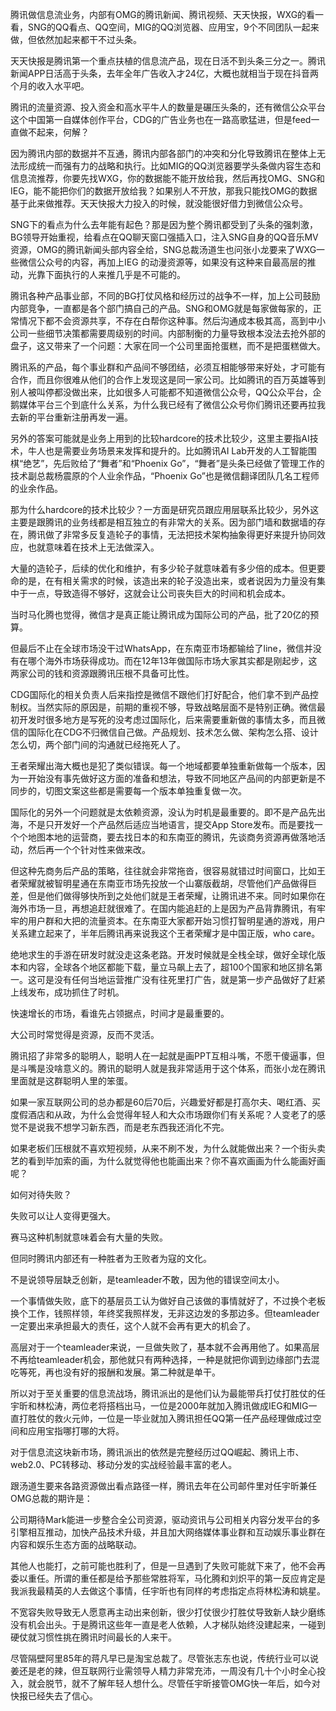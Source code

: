 
腾讯做信息流业务，内部有OMG的腾讯新闻、腾讯视频、天天快报，WXG的看一看，SNG的QQ看点、QQ空间，MIG的QQ浏览器、应用宝，9个不同团队一起来做，但依然加起来都干不过头条。

天天快报是腾讯第一个重点扶植的信息流产品，现在日活不到头条三分之一。腾讯新闻APP日活高于头条，去年全年广告收入才24亿，大概也就相当于现在抖音两个月的收入水平吧。 

腾讯的流量资源、投入资金和高水平牛人的数量是碾压头条的，还有微信公众平台这个中国第一自媒体创作平台，CDG的广告业务也在一路高歌猛进，但是feed一直做不起来，何解？

因为腾讯内部的数据并不互通，腾讯内部各部门的冲突和分化导致腾讯在整体上无法形成统一而强有力的战略和执行。比如MIG的QQ浏览器要学头条做内容生态和信息流推荐，你要先找WXG，你的数据能不能开放给我，然后再找OMG、SNG和IEG，能不能把你们的数据开放给我？如果别人不开放，那我只能找OMG的数据基于此来做推荐。天天快报大力投入的时候，就没能很好借力到微信公众号。

SNG下的看点为什么去年能有起色？那是因为整个腾讯都受到了头条的强刺激，BG领导开始重视，给看点在QQ聊天窗口强插入口，注入SNG自身的QQ音乐MV资源，OMG的腾讯新闻头部内容全给，SNG总裁汤道生也问张小龙要来了WXG一些微信公众号的内容，再加上IEG 的动漫资源等，如果没有这种来自最高层的推动，光靠下面执行的人来推几乎是不可能的。

腾讯各种产品事业部，不同的BG打仗风格和经历过的战争不一样，加上公司鼓励内部竞争，一直都是各个部门搞自己的产品。SNG和OMG就是每家做每家的，正常情况下都不会资源共享，不存在白帮你这种事。然后沟通成本极其高，高到中小公司一些细节决策都需要周级别的时间。内部制衡的力量导致根本没法去抢外部的盘子，这又带来了一个问题：大家在同一个公司里面抢蛋糕，而不是把蛋糕做大。

腾讯系的产品，每个事业群和产品间不够团结，必须互相能够带来好处，才可能有合作，而且你很难从他们的合作上发现这是同一家公司。比如腾讯的百万英雄等到别人被叫停都没做出来，比如很多人可能都不知道微信公众号，QQ公众平台，企鹅媒体平台三个到底什么关系，为什么我已经有了微信公众号你们腾讯还要再拉我去新的平台重新注册再发一遍。

另外的答案可能就是业务上用到的比较hardcore的技术比较少，这里主要指AI技术，牛人也是需要业务场景来发挥和提升的。比如腾讯AI Lab开发的人工智能围棋“绝艺”，先后败给了“舞者”和“Phoenix Go”，“舞者”是头条已经做了管理工作的技术副总裁杨震原的个人业余作品，“Phoenix Go”也是微信翻译团队几名工程师的业余作品。

那为什么hardcore的技术比较少？一方面是研究员跟应用层联系比较少，另外这主要是跟腾讯的业务线都是相互独立的有非常大的关系。因为部门墙和数据墙的存在，腾讯做了非常多反复造轮子的事情，无法把技术架构抽象得更好来提升协同效应，也就意味着在技术上无法做深入。

大量的造轮子，后续的优化和维护，有多少轮子就意味着有多少倍的成本。但更要命的是，在有相关需求的时候，该造出来的轮子没造出来，或者说因为力量没有集中于一点，导致造得不够好，这就会让公司丧失巨大的时间和机会成本。


当时马化腾也觉得，微信才是真正能让腾讯成为国际公司的产品，批了20亿的预算。

但最后不止在全球市场没干过WhatsApp，在东南亚市场都输给了line，微信并没有在哪个海外市场获得成功。而在12年13年做国际市场大家其实都是刚起步，这两家公司的钱和资源跟腾讯压根不具备可比性。

CDG国际化的相关负责人后来指控是微信不跟他们打好配合，他们拿不到产品控制权。当然实际的原因是，前期的重视不够，导致战略层面不是特别正确。微信最初开发时很多地方是写死的没考虑过国际化，后来需要重新做的事情太多，而且微信的国际化在CDG不归微信自己做。产品规划、技术怎么做、架构怎么搭、设计怎么切，两个部门间的沟通就已经拖死人了。

王者荣耀出海大概也是犯了类似错误。每一个地域都要单独重新做每一个版本，因为一开始没有事先做好这方面的准备和想法，导致不同地区产品间的内部更新是不同步的，切图文案这些都是需要每一个版本单独重复做一次。

国际化的另外一个问题就是太依赖资源，没认为时机是最重要的。即不是产品先出海，不是只开发好一个产品然后适应当地语言，提交App Store发布。而是要找一个个地图本地的运营商，要去找日本的和东南亚的腾讯，先谈商务资源再做落地活动，然后再一个个针对性来做来改。

但这种先商务后产品的策略，往往就会非常拖沓，很容易就错过时间窗口，比如王者荣耀就被智明星通在东南亚市场先投放一个山寨版截胡，尽管他们产品做得巨差，但是他们做得够快所到之处他们就是王者荣耀，让腾讯进不来。同时如果你在海外市场一旦，再想追赶就很难了。在国内能追赶的上是因为产品背靠腾讯，有牢牢的用户群和大把的流量资本。在东南亚大家都开始习惯打智明星通的游戏，用户关系建立起来了，半年后腾讯再来说我这个王者荣耀才是中国正版，who care。

绝地求生的手游在研发时就没走这条老路。开发时候就是全栈全球，做好全球化版本和内容，全球各个地区都能下载，量立马飙上去了，超100个国家和地区排名第一。这可是没有任何当地运营推广没有往死里打广告，就是第一步产品做好了赶紧上线发布，成功抓住了时机。

快速增长的市场，看谁先占领据点，时间才是最重要的。

大公司时常觉得是资源，反而不灵活。


腾讯招了非常多的聪明人，聪明人在一起就是画PPT互相斗嘴，不愿干傻逼事，但是斗嘴是没啥意义的。腾讯的聪明人就是我非常适用于这个体系，而张小龙在腾讯里面就是这群聪明人里的笨蛋。

如果一家互联网公司的总办都是60后70后，兴趣爱好都是打高尔夫、喝红酒、买度假酒店和从政，为什么会觉得年轻人和大众市场跟你们有关系呢？人变老了的感觉不是说我不想学习新东西，而是老东西我还消化不完。

如果老板们压根就不喜欢短视频，从来不刷不发，为什么就能做出来？一个街头卖艺的看到毕加索的画，为什么就觉得他也能画出来？你不喜欢画画为什么能画好画呢？


如何对待失败？

失败可以让人变得更强大。

赛马这种机制就意味着会有大量的失败。

但同时腾讯内部还有一种胜者为王败者为寇的文化。

不是说领导层缺乏创新，是teamleader不敢，因为他的错误空间太小。

一个事情做失败，底下的基层员工认为做好自己该做的事情就好了，不过换个老板换个工作，钱照样领，年终奖我照样发，无非这边发的多那边多。但teamleader一定要出来承担最大的责任，这个人就不会再有更大的机会了。

高层对于一个teamleader来说，一旦做失败了，基本就不会再用他了。如果高层不再给teamleader机会，那他就只有两种选择，一种是就把你调到边缘部门去混吃等死，再也没有好的报酬和发展。第二种就是单干。

所以对于至关重要的信息流战场，腾讯派出的是他们认为最能带兵打仗打胜仗的任宇昕和林松涛，两位老将搭档出马，一位是2000年就加入腾讯做成IEG和MIG一直打胜仗的救火元帅，一位是一毕业就加入腾讯担任QQ第一任产品经理做成过空间和应用宝指哪打哪的大将。

对于信息流这块新市场，腾讯派出的依然是完整经历过QQ崛起、腾讯上市、web2.0、PC转移动、移动分发的实战经验最丰富的老人。

跟汤道生要来各路资源做出看点路径一样，腾讯去年在公司邮件里对任宇昕兼任OMG总裁的期许是：

公司期待Mark能进一步整合全公司资源，驱动资讯与公司相关内容分发平台的多引擎相互推动，加快产品技术升级，并且加大网络媒体事业群和互动娱乐事业群在内容和娱乐生态方面的战略联动。

其他人也能打，之前可能也胜利了，但是一旦遇到了失败可能就下来了，他不会再委以重任。所谓的重任都是给予那些常胜将军，马化腾和刘炽平的第一反应肯定是我派我最精英的人去做这个事情，任宇昕也有同样的考虑指定点将林松涛和姚星。

不宽容失败导致无人愿意再主动出来创新，很少打仗很少打胜仗导致新人缺少磨练没有机会出头。于是腾讯这些年一直是老人依赖，人才梯队始终没建起来，一碰到硬仗就习惯性挑在腾讯时间最长的人来干。

尽管隔壁阿里85年的蒋凡早已是淘宝总裁了。尽管张志东也说，传统行业可以说姜还是老的辣，但互联网行业需领导人精力非常充沛，一周没有几十个小时全心投入，就会脱节，就不了解年轻人想什么。尽管任宇昕接管OMG快一年后，如今对快报已经失去了信心。
